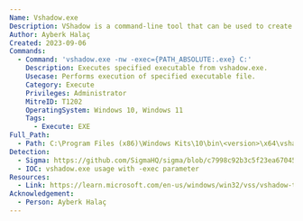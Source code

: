 ```yaml
---
Name: Vshadow.exe
Description: VShadow is a command-line tool that can be used to create and manage volume shadow copies.
Author: Ayberk Halaç
Created: 2023-09-06
Commands:
  - Command: 'vshadow.exe -nw -exec={PATH_ABSOLUTE:.exe} C:'
    Description: Executes specified executable from vshadow.exe.
    Usecase: Performs execution of specified executable file.
    Category: Execute
    Privileges: Administrator
    MitreID: T1202
    OperatingSystem: Windows 10, Windows 11
    Tags:
      - Execute: EXE
Full_Path:
  - Path: C:\Program Files (x86)\Windows Kits\10\bin\<version>\x64\vshadow.exe
Detection:
  - Sigma: https://github.com/SigmaHQ/sigma/blob/c7998c92b3c5f23ea67045bee8ee364d2ed1a775/rules/windows/process_creation/proc_creation_win_vshadow_exec.yml
  - IOC: vshadow.exe usage with -exec parameter
Resources:
  - Link: https://learn.microsoft.com/en-us/windows/win32/vss/vshadow-tool-and-sample
Acknowledgement:
  - Person: Ayberk Halaç
---
```

